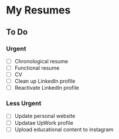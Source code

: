 # My Resumes

## To Do
### Urgent
- [ ] Chronological resume
- [ ] Functional resume
- [ ] CV
- [ ] Clean up LinkedIn profile
- [ ] Reactivate LinkedIn profile

### Less Urgent
- [ ] Update personal website
- [ ] Updatae UpWork profile
- [ ] Upload educational content to instagram
